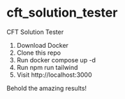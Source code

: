 # cft_solution_tester
CFT Solution Tester

1. Download Docker
2. Clone this repo
3. Run docker compose up -d
4. Run npm run tailwind
5. Visit http://localhost:3000

Behold the amazing results!
